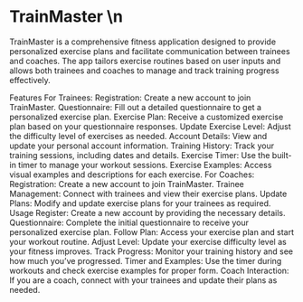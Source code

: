 # TrainMaster \n
TrainMaster is a comprehensive fitness application designed to provide personalized exercise plans and facilitate communication between trainees and coaches. The app tailors exercise routines based on user inputs and allows both trainees and coaches to manage and track training progress effectively.

Features
For Trainees:
Registration: Create a new account to join TrainMaster.
Questionnaire: Fill out a detailed questionnaire to get a personalized exercise plan.
Exercise Plan: Receive a customized exercise plan based on your questionnaire responses.
Update Exercise Level: Adjust the difficulty level of exercises as needed.
Account Details: View and update your personal account information.
Training History: Track your training sessions, including dates and details.
Exercise Timer: Use the built-in timer to manage your workout sessions.
Exercise Examples: Access visual examples and descriptions for each exercise.
For Coaches:
Registration: Create a new account to join TrainMaster.
Trainee Management: Connect with trainees and view their exercise plans.
Update Plans: Modify and update exercise plans for your trainees as required.
Usage
Register: Create a new account by providing the necessary details.
Questionnaire: Complete the initial questionnaire to receive your personalized exercise plan.
Follow Plan: Access your exercise plan and start your workout routine.
Adjust Level: Update your exercise difficulty level as your fitness improves.
Track Progress: Monitor your training history and see how much you’ve progressed.
Timer and Examples: Use the timer during workouts and check exercise examples for proper form.
Coach Interaction: If you are a coach, connect with your trainees and update their plans as needed.
